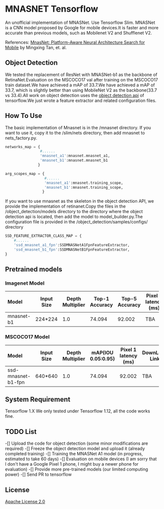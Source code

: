 # MNASNET Tensorflow

 An unofficial implementation of MNASNet.
 Use Tensorflow Slim.
 MNASNet is a CNN model proposed by Google for mobile devices.It is faster and more accurate than previous models, such as Mobilenet V2 and Shufflenet V2.

 References: [MnasNet: Platform-Aware Neural Architecture Search for Mobile](https://arxiv.org/pdf/1807.11626.pdf) by Mingxing Tan, et. al.

## Object Detection
  We tested the replacement of ResNet with MNASNet-b1 as the backbone of RetinaNet.Evaluation on the MSCOCO17 val after training on the MSCOCO17 train dataset.We have achieved a mAP of 33.7.We have achieved a mAP of 33.7, which is slightly better than using MobileNet V2 as the backbone(33.7 vs 33.4).All work on object detection uses the [object detection api](https://github.com/tensorflow/models/tree/master/research/object_detection) of tensorflow.We just wrote a feature extractor and related configuration files.

## How To Use
 The basic implementation of Mnasnet is in the /mnasnet directory. If you want to use it, copy it to the /slim/nets directory, then add mnasnet to nets_factory.py.
 
```python
networks_map = {
                #......
                'mnasnet_a1':mnasnet.mnasnet_a1,
                'mnasnet_b1':mnasnet.mnasnet_b1
               }

arg_scopes_map = {
                  #......
                  'mnasnet_a1':mnasnet.training_scope,
                  'mnasnet_b1':mnasnet.training_scope,
                 }
```
 If you want to use mnasnet as the skeleton in the object detection API, we provide the implementation of retinanet.Copy the files in the /object_detection/models directory to the directory where the object detection api is located, then add the model to model_builder.py.The configuration file is provided in the /object_detection/samples/configs/ directory
 
```python
SSD_FEATURE_EXTRACTOR_CLASS_MAP = {
    #......
    'ssd_mnasnet_a1_fpn':SSDMNASNetA1FpnFeatureExtractor,
    'ssd_mnasnet_b1_fpn':SSDMNASNetB1FpnFeatureExtractor,
}
```
## Pretrained models

### Imagenet Model
| Model | Input Size | Depth Multiplier | Top-1 Accuracy | Top-5 Accuracy | Pixel 1 latency (ms) | DownLoad Link |
| :---- | ---------- | ---------------- | -------------- | -------------- | -------------------- | ------------- |
| mnasnet-b1| 224*224 | 1.0 | 74.094 | 92.002 | TBA | [mnasnet_b1_1.0_224.tar](https://drive.google.com/open?id=1A04CaDk6WhXCwZ1ivkLQxE1YhPV1WYcz)

### MSCOCO17 Model
| Model | Input Size | Depth Multiplier | mAP(IOU 0.05:0.95) |  Pixel 1 latency (ms) | DownLoad Link |
| :---- | ---------- | ---------------- | ------------------ | -------------- | -------------------- |
| ssd-mnasnet-b1-fpn| 640*640 | 1.0 | 74.094 | 92.002 | TBA | TBA

## System Requirement

 Tensorflow 1.X
 We only tested under Tensorflow 1.12, all the code works fine.

## TODO List

-[] Upload the code for object detection (some minor modifications are required)
-[] Freeze the object detection model and upload it (already completed training)
-[] Training the MNASNet A1 model (in progress, estimated to take 60 days)
-[] Evaluation on mobile devices (I am sorry that I don't have a Google Pixel 1 phone, I might buy a newer phone for evaluation)
-[] Provide more pre-trained models (our limited computing power)
-[] Send PR to tensorflow

## License
 
 [Apache License 2.0](LICENSE)